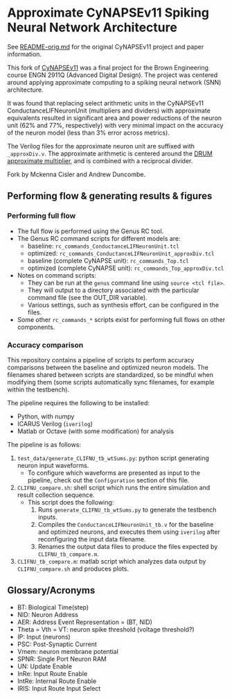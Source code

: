 # Approximate CyNAPSEv11 Spiking Neural Network Architecture
See [README-orig.md](README-orig.md) for the original CyNAPSEv11 project and paper information.

This fork of [CyNAPSEv11](https://github.com/saunak1994/CyNAPSEv11) was a final project for the Brown Engineering course ENGN 2911Q (Advanced Digital Design). The project was centered around applying approximate computing to a spiking neural network (SNN) architecture. 

It was found that replacing select arithmetic units in the CyNAPSEv11 ConductanceLIFNeuronUnit (multipliers and dividers) with approximate equivalents resulted in significant area and power reductions of the neuron unit (62% and 77%, respectively) with very minimal impact on the accuracy of the neuron model (less than 3% error across metrics).

The Verilog files for the approximate neuron unit are suffixed with `_approxDiv.v`. The approximate arithmetic is centered around the [DRUM approximate multiplier](https://github.com/scale-lab/DRUM), and is combined with a reciprocal divider.

Fork by Mckenna Cisler and Andrew Duncombe.

## Performing flow & generating results & figures
### Performing full flow
- The full flow is performed using the Genus RC tool.
- The Genus RC command scripts for different models are:
  - baseline: `rc_commands_ConductanceLIFNeuronUnit.tcl`
  - optimized: `rc_commands_ConductanceLIFNeuronUnit_approxDiv.tcl`
  - baseline (complete CyNAPSE unit): `rc_commands_Top.tcl`
  - optimized (complete CyNAPSE unit): `rc_commands_Top_approxDiv.tcl`
- Notes on command scripts:
  - They can be run at the `genus` command line using `source <tcl file>`.
  - They will output to a directory associated with the particular command file (see the OUT_DIR variable).
  - Various settings, such as synthesis effort, can be configured in the files.
- Some other `rc_commands_*` scripts exist for performing full flows on other components.

### Accuracy comparison
This repository contains a pipeline of scripts to perform accuracy comparisons between the baseline and optimized neuron models. The filenames shared between scripts are standardized, so be mindful when modifying them (some scripts automatically sync filenames, for example within the testbench).

The pipeline requires the following to be installed:
- Python, with numpy
- ICARUS Verilog (`iverilog`)
- Matlab or Octave (with some modification) for analysis

The pipeline is as follows:
  1. `test_data/generate_CLIFNU_tb_wtSums.py`: python script generating neuron input waveforms.
     - To configure which waveforms are presented as input to the pipeline, check out the `Configuration` section of this file.
  2. `CLIFNU_compare.sh`: shell script which runs the entire simulation and result collection sequence.
     - This script does the following:
         1. Runs `generate_CLIFNU_tb_wtSums.py` to generate the testbench inputs.
         2. Compiles the `ConductanceLIFNeuronUnit_tb.v` for the baseline and optimized neurons, and executes them using `iverilog` after reconfiguring the input data filename.
         3. Renames the output data files to produce the files expected by `CLIFNU_tb_compare.m`.
  3. `CLIFNU_tb_compare.m`: matlab script which analyzes data output by `CLIFNU_compare.sh` and produces plots.

## Glossary/Acronyms
- BT: Biological Time(step)
- NID: Neuron Address
- AER: Address Event Representation = (BT, NID)
- Theta = Vth = VT: neuron spike threshold (voltage threshold?)
- IP: Input (neurons) 
- PSC: Post-Synaptic Current
- Vmem: neuron membrane potential
- SPNR: Single Port Neuron RAM
- UN: Update Enable
- InRe: Input Route Enable
- IntRe: Internal Route Enable
- IRIS: Input Route Input Select
